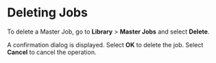 # Deleting Jobs

To delete a Master Job, go to **Library** > **Master Jobs** and select **Delete**.

A confirmation dialog is displayed. Select **OK** to delete the job. Select **Cancel** to cancel the operation.
